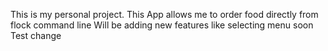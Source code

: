 This is my personal project.
This App allows me to order food directly from flock command line
Will be adding new features like selecting menu soon
Test change
